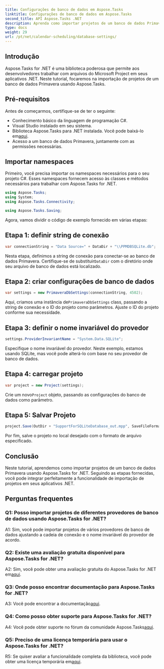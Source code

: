 ```yaml
---
title: Configurações de banco de dados em Aspose.Tasks
linktitle: Configurações de banco de dados em Aspose.Tasks
second_title: API Aspose.Tasks .NET
description: Aprenda como importar projetos de um banco de dados Primavera usando Aspose.Tasks for .NET. Obtenha orientação passo a passo neste tutorial abrangente.
type: docs
weight: 29
url: /pt/net/calendar-scheduling/database-settings/
---
```

## Introdução

Aspose.Tasks for .NET é uma biblioteca poderosa que permite aos desenvolvedores trabalhar com arquivos do Microsoft Project em seus aplicativos .NET. Neste tutorial, focaremos na importação de projetos de um banco de dados Primavera usando Aspose.Tasks.

## Pré-requisitos

Antes de começarmos, certifique-se de ter o seguinte:

- Conhecimento básico da linguagem de programação C#.
- Visual Studio instalado em seu sistema.
-  Biblioteca Aspose.Tasks para .NET instalada. Você pode baixá-lo em[aqui](https://releases.aspose.com/tasks/net/).
- Acesso a um banco de dados Primavera, juntamente com as permissões necessárias.

## Importar namespaces

Primeiro, você precisa importar os namespaces necessários para o seu projeto C#. Esses namespaces fornecem acesso às classes e métodos necessários para trabalhar com Aspose.Tasks for .NET.

```csharp
using Aspose.Tasks;
using System;
using Aspose.Tasks.Connectivity;

using Aspose.Tasks.Saving;

```

Agora, vamos dividir o código de exemplo fornecido em várias etapas:

## Etapa 1: definir string de conexão

```csharp
var connectionString = "Data Source=" + DataDir + "\\PPMDBSQLite.db";
```

 Nesta etapa, definimos a string de conexão para conectar-se ao banco de dados Primavera. Certifique-se de substituir`DataDir` com o diretório onde seu arquivo de banco de dados está localizado.

## Etapa 2: criar configurações de banco de dados

```csharp
var settings = new PrimaveraDbSettings(connectionString, 4502);
```

 Aqui, criamos uma instância de`PrimaveraDbSettings` class, passando a string de conexão e o ID do projeto como parâmetros. Ajuste o ID do projeto conforme sua necessidade.

## Etapa 3: definir o nome invariável do provedor

```csharp
settings.ProviderInvariantName = "System.Data.SQLite";
```

Especifique o nome invariável do provedor. Neste exemplo, estamos usando SQLite, mas você pode alterá-lo com base no seu provedor de banco de dados.

## Etapa 4: carregar projeto

```csharp
var project = new Project(settings);
```

 Crie um novo`Project` objeto, passando as configurações do banco de dados como parâmetro.

## Etapa 5: Salvar Projeto

```csharp
project.Save(OutDir + "SupportForSQLiteDatabase_out.mpp", SaveFileFormat.Mpp);
```

Por fim, salve o projeto no local desejado com o formato de arquivo especificado.

## Conclusão

Neste tutorial, aprendemos como importar projetos de um banco de dados Primavera usando Aspose.Tasks for .NET. Seguindo as etapas fornecidas, você pode integrar perfeitamente a funcionalidade de importação de projetos em seus aplicativos .NET.

## Perguntas frequentes

### Q1: Posso importar projetos de diferentes provedores de banco de dados usando Aspose.Tasks for .NET?

A1: Sim, você pode importar projetos de vários provedores de banco de dados ajustando a cadeia de conexão e o nome invariável do provedor de acordo.

### Q2: Existe uma avaliação gratuita disponível para Aspose.Tasks for .NET?

 A2: Sim, você pode obter uma avaliação gratuita do Aspose.Tasks for .NET em[aqui](https://releases.aspose.com/).

### Q3: Onde posso encontrar documentação para Aspose.Tasks for .NET?

 A3: Você pode encontrar a documentação[aqui](https://reference.aspose.com/tasks/net/).

### Q4: Como posso obter suporte para Aspose.Tasks for .NET?

 A4: Você pode obter suporte no fórum da comunidade Aspose.Tasks[aqui](https://forum.aspose.com/c/tasks/15).

### Q5: Preciso de uma licença temporária para usar o Aspose.Tasks for .NET?

 R5: Se quiser avaliar a funcionalidade completa da biblioteca, você pode obter uma licença temporária em[aqui](https://purchase.aspose.com/temporary-license/).